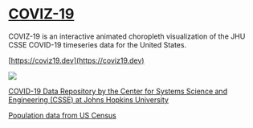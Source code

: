 # [**COVIZ-19**](https://coviz19.dev)

COVIZ-19 is an interactive animated choropleth visualization of the JHU CSSE COVID-19 timeseries data for the United States.

[https://coviz19.dev](https://coviz19.dev)

![](coviz19.gif)

[COVID-19 Data Repository by the Center for Systems Science and Engineering (CSSE) at Johns Hopkins University](https://github.com/CSSEGISandData/COVID-19)

[Population data from US Census](https://api.census.gov/data/2018/pep/population?get=POP&for=county)        
